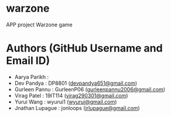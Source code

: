 # warzone
APP project Warzone game

# Authors (GitHub Username and Email ID)
- Aarya Parikh      : 
- Dev Pandya        : DP8801        (devpandya651@gmail.com)
- Gurleen Pannu     : GurleenP06    (gurleenpannu2006@gmail.com)
- Virag Patel       : 19IT114       (virag290301@gmail.com)
- Yurui Wang        : wyurui1       (wyurui@gmail.com)
- Jnathan Lupague   : jonloops (jrlupague@gmail.com)


